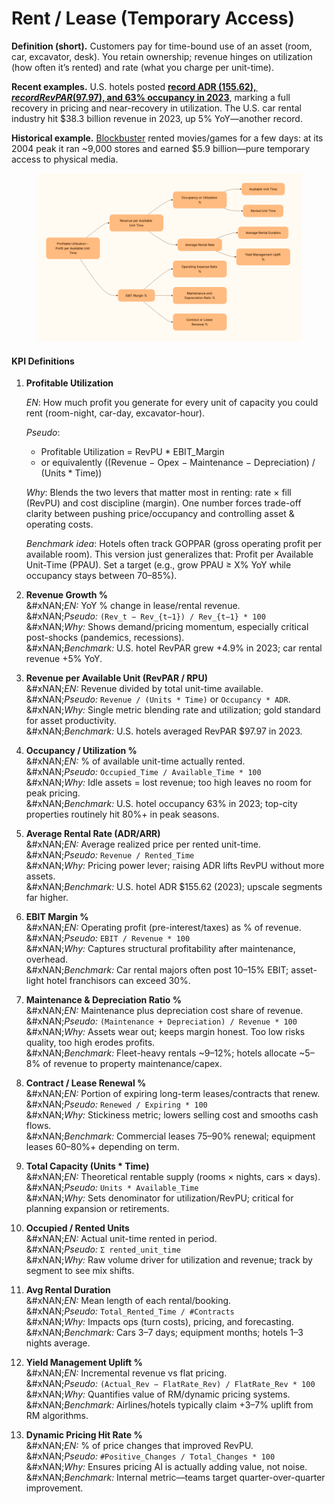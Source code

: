 # Rent / Lease (Temporary Access)



**Definition (short).** Customers pay for time-bound use of an asset (room, car, excavator, desk). You retain ownership; revenue hinges on utilization (how often it’s rented) and rate (what you charge per unit-time).

**Recent examples.** U.S. hotels posted [**record ADR ($155.62), record RevPAR ($97.97), and 63% occupancy in 2023**](https://www.traveldailynews.com/statistics-trends/u-s-hotels-posted-record-high-adr-and-revpar-in-2023/?utm_source=chatgpt.com), marking a full recovery in pricing and near-recovery in utilization. The U.S. car rental industry hit $38.3 billion revenue in 2023, up 5% YoY—another record.

**Historical example.** [Blockbuster](https://en.wikipedia.org/wiki/Blockbuster_LLC) rented movies/games for a few days: at its 2004 peak it ran \~9,000 stores and earned $5.9 billion—pure temporary access to physical media.

<figure><img src="../../.gitbook/assets/image (1).png" alt=""><figcaption></figcaption></figure>

#### KPI Definitions

1.  **Profitable Utilization**

    _EN_: How much profit you generate for every unit of capacity you could rent (room-night, car-day, excavator-hour).

    _Pseudo_:

    * Profitable Utilization = RevPU \* EBIT\_Margin
    * or equivalently ((Revenue − Opex − Maintenance − Depreciation) / (Units \* Time))

    _Why_: Blends the two levers that matter most in renting: rate × fill (RevPU) and cost discipline (margin). One number forces trade-off clarity between pushing price/occupancy and controlling asset & operating costs.

    _Benchmark idea_: Hotels often track GOPPAR (gross operating profit per available room). This version just generalizes that: Profit per Available Unit-Time (PPAU). Set a target (e.g., grow PPAU ≥ X% YoY while occupancy stays between 70–85%).
2. **Revenue Growth %**\
   &#xNAN;_&#x45;N:_ YoY % change in lease/rental revenue.\
   &#xNAN;_&#x50;seudo:_ `(Rev_t − Rev_{t−1}) / Rev_{t−1} * 100`\
   &#xNAN;_&#x57;hy:_ Shows demand/pricing momentum, especially critical post-shocks (pandemics, recessions).\
   &#xNAN;_&#x42;enchmark:_ U.S. hotel RevPAR grew +4.9% in 2023; car rental revenue +5% YoY.
3. **Revenue per Available Unit (RevPAR / RPU)**\
   &#xNAN;_&#x45;N:_ Revenue divided by total unit-time available.\
   &#xNAN;_&#x50;seudo:_ `Revenue / (Units * Time)` or `Occupancy * ADR`.\
   &#xNAN;_&#x57;hy:_ Single metric blending rate and utilization; gold standard for asset productivity.\
   &#xNAN;_&#x42;enchmark:_ U.S. hotels averaged RevPAR $97.97 in 2023.
4. **Occupancy / Utilization %**\
   &#xNAN;_&#x45;N:_ % of available unit-time actually rented.\
   &#xNAN;_&#x50;seudo:_ `Occupied_Time / Available_Time * 100`\
   &#xNAN;_&#x57;hy:_ Idle assets = lost revenue; too high leaves no room for peak pricing.\
   &#xNAN;_&#x42;enchmark:_ U.S. hotel occupancy 63% in 2023; top-city properties routinely hit 80%+ in peak seasons.
5. **Average Rental Rate (ADR/ARR)**\
   &#xNAN;_&#x45;N:_ Average realized price per rented unit-time.\
   &#xNAN;_&#x50;seudo:_ `Revenue / Rented_Time`\
   &#xNAN;_&#x57;hy:_ Pricing power lever; raising ADR lifts RevPU without more assets.\
   &#xNAN;_&#x42;enchmark:_ U.S. hotel ADR $155.62 (2023); upscale segments far higher.
6. **EBIT Margin %**\
   &#xNAN;_&#x45;N:_ Operating profit (pre-interest/taxes) as % of revenue.\
   &#xNAN;_&#x50;seudo:_ `EBIT / Revenue * 100`\
   &#xNAN;_&#x57;hy:_ Captures structural profitability after maintenance, overhead.\
   &#xNAN;_&#x42;enchmark:_ Car rental majors often post 10–15% EBIT; asset-light hotel franchisors can exceed 30%.
7. **Maintenance & Depreciation Ratio %**\
   &#xNAN;_&#x45;N:_ Maintenance plus depreciation cost share of revenue.\
   &#xNAN;_&#x50;seudo:_ `(Maintenance + Depreciation) / Revenue * 100`\
   &#xNAN;_&#x57;hy:_ Assets wear out; keeps margin honest. Too low risks quality, too high erodes profits.\
   &#xNAN;_&#x42;enchmark:_ Fleet-heavy rentals \~9–12%; hotels allocate \~5–8% of revenue to property maintenance/capex.
8. **Contract / Lease Renewal %**\
   &#xNAN;_&#x45;N:_ Portion of expiring long-term leases/contracts that renew.\
   &#xNAN;_&#x50;seudo:_ `Renewed / Expiring * 100`\
   &#xNAN;_&#x57;hy:_ Stickiness metric; lowers selling cost and smooths cash flows.\
   &#xNAN;_&#x42;enchmark:_ Commercial leases 75–90% renewal; equipment leases 60–80%+ depending on term.
9. **Total Capacity (Units \* Time)**\
   &#xNAN;_&#x45;N:_ Theoretical rentable supply (rooms × nights, cars × days).\
   &#xNAN;_&#x50;seudo:_ `Units * Available_Time`\
   &#xNAN;_&#x57;hy:_ Sets denominator for utilization/RevPU; critical for planning expansion or retirements.
10. **Occupied / Rented Units**\
    &#xNAN;_&#x45;N:_ Actual unit-time rented in period.\
    &#xNAN;_&#x50;seudo:_ `Σ rented_unit_time`\
    &#xNAN;_&#x57;hy:_ Raw volume driver for utilization and revenue; track by segment to see mix shifts.
11. **Avg Rental Duration**\
    &#xNAN;_&#x45;N:_ Mean length of each rental/booking.\
    &#xNAN;_&#x50;seudo:_ `Total_Rented_Time / #Contracts`\
    &#xNAN;_&#x57;hy:_ Impacts ops (turn costs), pricing, and forecasting.\
    &#xNAN;_&#x42;enchmark:_ Cars 3–7 days; equipment months; hotels 1–3 nights average.
12. **Yield Management Uplift %**\
    &#xNAN;_&#x45;N:_ Incremental revenue vs flat pricing.\
    &#xNAN;_&#x50;seudo:_ `(Actual_Rev − FlatRate_Rev) / FlatRate_Rev * 100`\
    &#xNAN;_&#x57;hy:_ Quantifies value of RM/dynamic pricing systems.\
    &#xNAN;_&#x42;enchmark:_ Airlines/hotels typically claim +3–7% uplift from RM algorithms.
13. **Dynamic Pricing Hit Rate %**\
    &#xNAN;_&#x45;N:_ % of price changes that improved RevPU.\
    &#xNAN;_&#x50;seudo:_ `#Positive_Changes / Total_Changes * 100`\
    &#xNAN;_&#x57;hy:_ Ensures pricing AI is actually adding value, not noise.\
    &#xNAN;_&#x42;enchmark:_ Internal metric—teams target quarter-over-quarter improvement.

